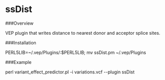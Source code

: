 # ssDist

###Overview
 
 VEP plugin that writes distance to nearest donor and acceptor splice sites.
 
###Installation

 PERL5LIB=~/.vep/Plugins/:$PERL5LIB;
 mv ssDist.pm ~/.vep/Plugins

###Example

 perl variant_effect_predictor.pl -i variations.vcf --plugin ssDist
